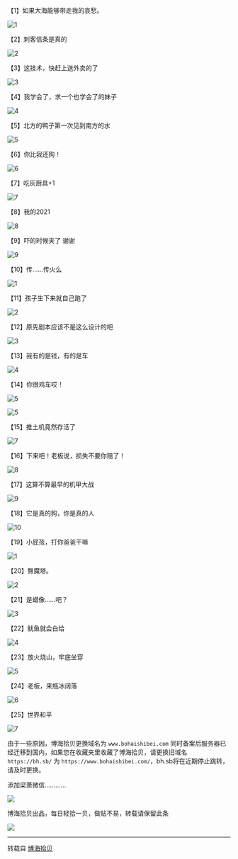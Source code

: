 【1】如果大海能够带走我的哀愁。

![1](http://img.taosha.club/)

【2】刺客信条是真的

![2](http://img.taosha.club/)

【3】这技术，快赶上送外卖的了

![3](http://img.taosha.club/)

【4】我学会了，求一个也学会了的妹子

![4](https://tva1.sinaimg.cn/large/005OuxLily1gxwwapwvvwg30g409ckjs.gif)

【5】北方的鸭子第一次见到南方的水

![5](https://tva1.sinaimg.cn/large/005OuxLily1gxujios4afg306y0ce7wl.gif)

【6】​你比我还狗！

![6](https://tva1.sinaimg.cn/large/005OuxLily1gxujllprkxg30690b5qvb.gif)

【7】吃灰厨具+1

![7](https://tva1.sinaimg.cn/large/005OuxLily1gxwxcixg9ag307q09mx6v.gif)

【8】我的2021

![8](https://tva1.sinaimg.cn/large/005OuxLily1gxwxcg5fkbg30dc0dce86.gif)

【9】吓的时候夹了 谢谢

![9](https://tva1.sinaimg.cn/large/005OuxLily1gxwguerkhqg307q0drqv7.gif)

【10】传……传火么

![1](https://tva2.sinaimg.cn/large/44f2ef1bgy1gfmb8h31y5g20dc07hx6t.gif)

【11】孩子生下来就自己跑了

![2](https://tva2.sinaimg.cn/large/7dd42f11ly1gxww37rkrqg208c0bqnph.gif)

【12】原先剧本应该不是这么设计的吧

![3](https://tva2.sinaimg.cn/large/7dd42f11ly1gxww31goqvg207s0ac1l1.gif)

【13】我有的是钱，有的是车

![4](https://tva2.sinaimg.cn/large/7dd42f11ly1gxww2v3f58g208c0aab2c.gif)

【14】你很鸡车哎！

![5](https://tva1.sinaimg.cn/large/7dd42f11ly1gxwvdpjfixg205t07we81.gif)

![5](https://tva2.sinaimg.cn/large/7dd42f11ly1gxwvd11vvsg206408c7wj.gif)

【15】推土机竟然存活了

![7](https://tva2.sinaimg.cn/large/88c184bcgy1gxwteknom2g20b406yx6t.gif)

【16】下来吧！老板说，损失不要你赔了！

![8](https://tva4.sinaimg.cn/large/7dd42f11ly1gxwstpnzw1g206o0b6b2f.gif)

【17】这算不算最早的机甲大战

![9](https://tva1.sinaimg.cn/large/006g87eSgy1gxwrmydqg5g30b40b41lj.gif)

【18】它是真的狗，你是真的人

![10](https://tva1.sinaimg.cn/large/00814FKVgy1gxwq2jogcag30ba0k07wm.gif)

【19】小屁孩，打你爸爸干嘛

![1](https://tva1.sinaimg.cn/large/00814FKVgy1gxwq1zechjg30cs0csu18.gif)

【20】臀魔塔。

![2](https://tva1.sinaimg.cn/large/00814FKVgy1gxwpuxw970g30cs0fcb2q.gif)

【21】是蜡像……吧？

![3](https://tva1.sinaimg.cn/large/6c326847gy1gxw5k968jjg205k07wqv9.gif)

【22】鱿鱼就会白给

![4](https://tva2.sinaimg.cn/large/0080ZTByly1gxwb7zzfk2g307t0dwhdw.gif)

【23】放火烧山，牢底坐穿

![5](https://tva1.sinaimg.cn/large/005OuxLily1gxujhevv1tg30bo0bhx6t.gif)

【24】老板，来瓶冰阔落

![6](https://tva1.sinaimg.cn/large/005OuxLily1gxujhy09tqg30aa0b4u0z.gif)

【25】世界和平

![7](https://tva2.sinaimg.cn/large/7dd42f11ly1gxwxw58s7xg20800e5npj.gif)

由于一些原因，博海拾贝更换域名为 `www.bohaishibei.com` 同时备案后服务器已经迁移到国内，如果您在收藏夹里收藏了博海拾贝，请更换旧域名 `https://bh.sb/` 为 `https://www.bohaishibei.com/`，bh.sb将在近期停止跳转，请及时更换。

添加梁萧微信…………

![](https://tva1.sinaimg.cn/mw690/69bbca83ly1g6fkp31dskj20qp0zdgn6.jpg)

博海拾贝出品，每日轻拾一贝，做贴不易，转载请保留此条

![](https://tva1.sinaimg.cn/mw690/69bbca83gy1g6fknjsyxmj20g90au75g.jpg)
***
转载自 [博海拾贝](https://www.bohaishibei.com/)
